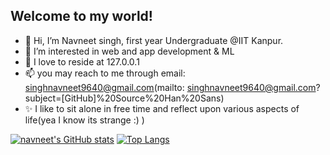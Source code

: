 ## Welcome to my world!

- 👋 Hi, I’m Navneet singh, first year Undergraduate @IIT Kanpur.
- 👀 I’m interested in web and app development & ML
- 🏡 I love to reside at 127.0.0.1
- 📫 you may reach to me through email: singhnavneet9640@gmail.com(mailto: singhnavneet9640@gmail.com?subject=[GitHub]%20Source%20Han%20Sans)
- ✨ I like to sit alone in free time and reflect upon various aspects of life(yea I know its strange :)  )


[![navneet's GitHub stats](https://github-readme-stats.vercel.app/api?username=navneet-28)](https://github.com/navneet-28) [![Top Langs](https://github-readme-stats.vercel.app/api/top-langs/?username=navneet-28)](https://github.com/navneet-28)


